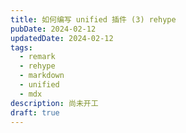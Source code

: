 ```yaml
---
title: 如何编写 unified 插件 (3) rehype
pubDate: 2024-02-12
updatedDate: 2024-02-12
tags:
  - remark
  - rehype
  - markdown
  - unified
  - mdx
description: 尚未开工
draft: true
---
```




